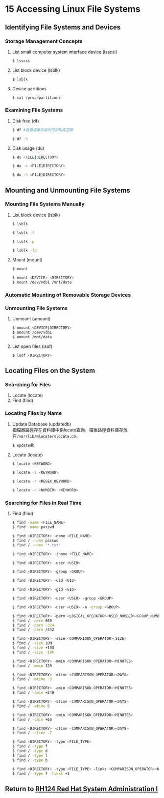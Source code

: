 # 15 Accessing Linux File Systems
## Identifying File Systems and Devices
### Storage Management Concepts
1. List small computer system interface device (lsscsi)
    ```bash
    $ lsscsi
    ```
2. List block device (lsblk)
    ```bash
    $ lsblk
    ```
3. Device partitions
    ```bash
    $ cat /proc/partitions
    ```
### Examining File Systems
1. Disk free (df)
    ```bash
    $ df #查看檔案系統的可用磁碟空間
    ```
    ```bash
    $ df -h
    ```
2. Disk usage (du)
    ```bash
    $ du <FILE|DIRECTORY>
    ```
    ```bash
    $ du -s <FILE|DIRECTORY>
    ```
    ```bash
    $ du -h <FILE|DIRECTORY>
    ```
## Mounting and Unmounting File Systems
### Mounting File Systems Manually
1. List block device (lsblk)
    ```bash
    $ lsblk
    ```
    ```bash
    $ lsblk -f
    ```
    ```bash
    $ lsblk -p
    ```
    ```bash
    $ lsblk -fp
    ```
2. Mount (mount)
    ```bash
    $ mount
    ```
    ```bash
    $ mount <DEVICE> <DIRECTORY>
    $ mount /dev/vdb1 /mnt/data
    ```
### Automatic Mounting of Removable Storage Devices
### Unmounting File Systems
1. Unmount (umount)
    ```bash
    $ umount <DEVICE|DIRECTORY>
    $ umount /dev/vdb1
    $ umount /mnt/data
    ```
2. List open files (lsof)
    ```bash
    $ lsof <DIRECTORY>
    ```
## Locating Files on the System
### Searching for Files
1. Locate (locate)
2. Find (find)
### Locating Files by Name
1. Update Database (updatedb)  
    把檔案路徑存在資料庫中供locate查詢，檔案路徑資料庫存放在`/var/lib/mlocate/mlocate.db`。
    ```bash
    $ updatedb
    ```
2. Locate (locate)
    ```bash
    $ locate <KEYWORD>
    ```
    ```bash
    $ locate -i <KEYWORD>
    ```
    ```bash
    $ locate -r <REGEX_KEYWORD>
    ```
    ```bash
    $ locate -n <NUMBER> <KEYWORD>
    ```
### Searching for Files in Real Time
1. Find (find)
    ```bash
    $ find -name <FILE_NAME>
    $ find -name passwd
    ```
    ```bash
    $ find <DIRECTORY> -name <FILE_NAME>
    $ find / -name passwd
    $ find / -name '*.txt'
    ```
    ```bash
    $ find <DIRECTORY> -iname <FILE_NAME>
    ```
    ```bash
    $ find <DIRECTORY> -user <USER>
    ```
    ```bash
    $ find <DIRECTORY> -group <GROUP>
    ```
    ```bash
    $ find <DIRECTORY> -uid <UID>
    ```
    ```bash
    $ find <DIRECTORY> -gid <GID>
    ```
    ```bash
    $ find <DIRECTORY> -user <USER> -group <GROUP>
    ```
    ```bash
    $ find <DIRECTORY> -user <USER> -o -group <GROUP>
    ```
    ```bash
    $ find <DIRECTORY> -perm <LOGICAL_OPERATOR><USER_NUMBER><GROUP_NUMBER><OTHER_NUMBER>
    $ find / -perm 660
    $ find / -perm -324
    $ find / -perm /442
    ```
    ```bash
    $ find <DIRECTORY> -size <COMPARISON_OPERATOR><SIZE>
    $ find / -size 10M
    $ find / -size +10G
    $ find / -size -10k
    ```
    ```bash
    $ find <DIRECTORY> -mmin <COMPARISON_OPERATOR><MINUTES>
    $ find / -mmin 120
    ```
    ```bash
    $ find <DIRECTORY> -mtime <COMPARISON_OPERATOR><DAYS>
    $ find / -mtime -3
    ```
    ```bash
    $ find <DIRECTORY> -amin <COMPARISON_OPERATOR><MINUTES>
    $ find / -amin +240
    ```
    ```bash
    $ find <DIRECTORY> -atime <COMPARISON_OPERATOR><DAYS>
    $ find / -atime 5
    ```
    ```bash
    $ find <DIRECTORY> -cmin <COMPARISON_OPERATOR><MINUTES>
    $ find / -cmin +60
    ```
    ```bash
    $ find <DIRECTORY> -ctime <COMPARISON_OPERATOR><DAYS>
    $ find / -ctime -7
    ```
    ```bash
    $ find <DIRECTORY> -type <FILE_TYPE>
    $ find / -type f
    $ find / -type d
    $ find / -type l
    $ find / -type b
    ```
    ```bash
    $ find <DIRECTORY> -type <FILE_TYPE> -links <COMPARISON_OPERATOR><NUMBER>
    $ find / -type f -links +1
    ```
## Return to [RH124 Red Hat System Administration I](/rh124_red_hat_system_administration_i/README.md)

